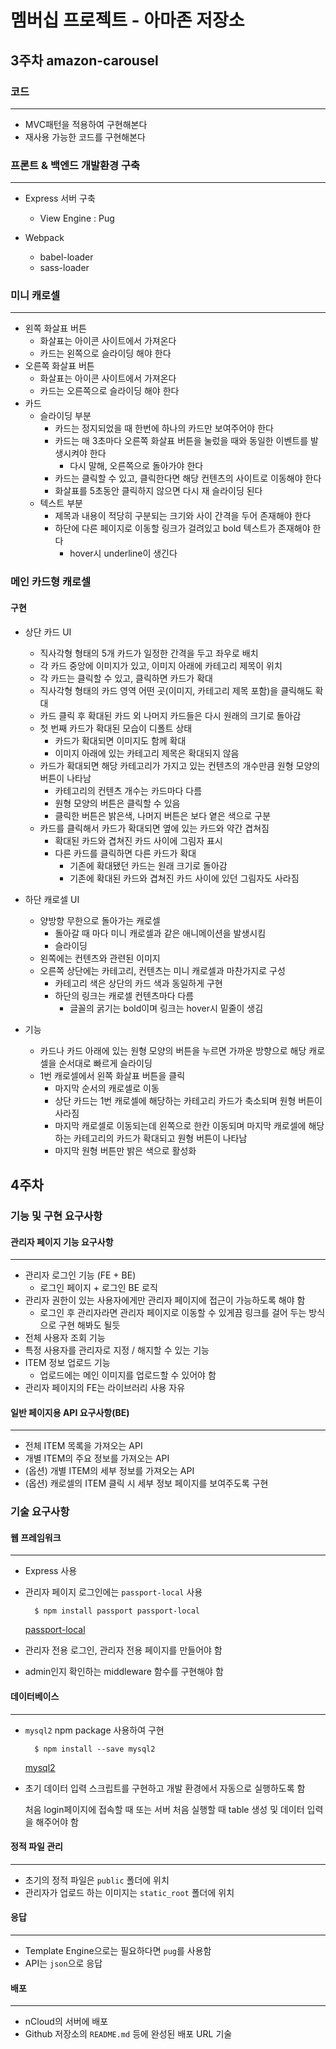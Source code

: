 # 멤버십 프로젝트 -  아마존 저장소

## 3주차 amazon-carousel
### 코드
---
- MVC패턴을 적용하여 구현해본다
- 재사용 가능한 코드를 구현해본다

### 프론트 & 백엔드 개발환경 구축
---
- Express 서버 구축
    - View Engine : Pug

- Webpack
    - babel-loader
    - sass-loader
    
### 미니 캐로셀
---
- 왼쪽 화살표 버튼
    - 화살표는 아이콘 사이트에서 가져온다
    - 카드는 왼쪽으로 슬라이딩 해야 한다
- 오른쪽 화살표 버튼
    - 화살표는 아이콘 사이트에서 가져온다
    - 카드는 오른쪽으로 슬라이딩 해야 한다
- 카드
    - 슬라이딩 부분
        - 카드는 정지되었을 때 한번에 하나의 카드만 보여주어야 한다
        - 카드는 매 3초마다 오른쪽 화살표 버튼을 눌렀을 때와 동일한 이벤트를 발생시켜야 한다
            - 다시 말해, 오른쪽으로 돌아가야 한다
        - 카드는 클릭할 수 있고, 클릭한다면 해당 컨텐츠의 사이트로 이동해야 한다
        - 화살표를 5초동안 클릭하지 않으면 다시 재 슬라이딩 된다
    - 텍스트 부분
        - 제목과 내용이 적당히 구분되는 크기와 사이 간격을 두어 존재해야 한다
        - 하단에 다른 페이지로 이동할 링크가 걸려있고 bold 텍스트가 존재해야 한다
            - hover시 underline이 생긴다
     
### 메인 카드형 캐로셀
#### 구현
- 상단 카드 UI
    - 직사각형 형태의 5개 카드가 일정한 간격을 두고 좌우로 배치
    - 각 카드 중앙에 이미지가 있고, 이미지 아래에 카테고리 제목이 위치
    - 각 카드는 클릭할 수 있고, 클릭하면 카드가 확대
    - 직사각형 형태의 카드 영역 어떤 곳(이미지, 카테고리 제목 포함)을 클릭해도 확대
    - 카드 클릭 후 확대된 카드 외 나머지 카드들은 다시 원래의 크기로 돌아감
    - 첫 번째 카드가 확대된 모습이 디폴트 상태
        - 카드가 확대되면 이미지도 함께 확대
        - 이미지 아래에 있는 카테고리 제목은 확대되지 않음
    - 카드가 확대되면 해당 카테고리가 가지고 있는 컨텐츠의 개수만큼 원형 모양의 버튼이 나타남
        - 카테고리의 컨텐츠 개수는 카드마다 다름
        - 원형 모양의 버튼은 클릭할 수 있음
        - 클릭한 버튼은 밝은색, 나머지 버튼은 보다 옅은 색으로 구분
    - 카드를 클릭해서 카드가 확대되면 옆에 있는 카드와 약간 겹쳐짐
        - 확대된 카드와 겹쳐진 카드 사이에 그림자 표시
        - 다른 카드를 클릭하면 다른 카드가 확대
            - 기존에 확대됐던 카드는 원래 크기로 돌아감
            - 기존에 확대된 카드와 겹쳐진 카드 사이에 있던 그림자도 사라짐

- 하단 캐로셀 UI
    - 양방향 무한으로 돌아가는 캐로셀
        - 돌아갈 때 마다 미니 캐로셀과 같은 애니메이션을 발생시킴
        - 슬라이딩
    - 왼쪽에는 컨텐츠와 관련된 이미지
    - 오른쪽 상단에는 카테고리, 컨텐츠는 미니 캐로셀과 마찬가지로 구성
        - 카테고리 색은 상단의 카드 색과 동일하게 구현
        - 하단의 링크는 캐로셀 컨텐츠마다 다름
            - 글꼴의 굵기는 bold이며 링크는 hover시 밑줄이 생김
            
- 기능
    - 카드나 카드 아래에 있는 원형 모양의 버튼을 누르면 가까운 방향으로 해당 캐로셀을 순서대로 빠르게 슬라이딩
    - 1번 캐로셀에서 왼쪽 화살표 버튼을 클릭
        - 마지막 순서의 캐로셀로 이동
        - 상단 카드는 1번 캐로셀에 해당하는 카테고리 카드가 축소되며 원형 버튼이 사라짐
        - 마지막 캐로셀로 이동되는데 왼쪽으로 한칸 이동되며 마지막 캐로셀에 해당하는 카테고리의 카드가 확대되고 원형 버튼이 나타남
        - 마지막 원형 버튼만 밝은 색으로 활성화

## 4주차
### 기능 및 구현 요구사항

#### 관리자 페이지 기능 요구사항

---

- 관리자 로그인 기능 (FE + BE)
    - 로그인 페이지 + 로그인 BE 로직
- 관리자 권한이 있는 사용자에게만 관리자 페이지에 접근이 가능하도록 해야 함
    - 로그인 후 관리자라면 관리자 페이지로 이동할 수 있게끔 링크를 걸어 두는 방식으로 구현 해봐도 될듯
- 전체 사용자 조회 기능
- 특정 사용자를 관리자로 지정 / 해지할 수 있는 기능
- ITEM 정보 업로드 기능
    - 업로드에는 메인 이미지를 업로드할 수 있어야 함
- 관리자 페이지의 FE는 라이브러리 사용 자유

#### 일반 페이지용 API 요구사항(BE)

---

- 전체 ITEM 목록을 가져오는 API
- 개별 ITEM의 주요 정보를 가져오는 API
- (옵션) 개별 ITEM의 세부 정보를 가져오는 API
- (옵션) 캐로셀의 ITEM 클릭 시 세부 정보 페이지를 보여주도록 구현

### 기술 요구사항

#### 웹 프레임워크

---

- Express 사용
- 관리자 페이지 로그인에는 `passport-local` 사용

        $ npm install passport passport-local

    [passport-local](http://www.passportjs.org/packages/passport-local/)

- 관리자 전용 로그인, 관리자 전용 페이지를 만들어야 함
- admin인지 확인하는 middleware 함수를 구현해야 함

#### 데이터베이스

---

- `mysql2` npm package 사용하여 구현

        $ npm install --save mysql2

    [mysql2](https://www.npmjs.com/package/mysql2)

- 초기 데이터 입력 스크립트를 구현하고 개발 환경에서 자동으로 실행하도록 함

    처음 login페이지에 접속할 때 또는 서버 처음 실행할 때 table 생성 및 데이터 입력을 해주어야 함

#### 정적 파일 관리

---

- 초기의 정적 파일은 `public` 폴더에 위치
- 관리자가 업로드 하는 이미지는 `static_root` 폴더에 위치

#### 응답

---

- Template Engine으로는 필요하다면 `pug`를 사용함
- API는 `json`으로 응답

#### 배포

---

- nCloud의 서버에 배포
- Github 저장소의 `README.md` 등에 완성된 배포 URL 기술